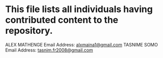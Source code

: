 # This file lists all individuals having contributed content to the repository.

ALEX MATHENGE
Email Address: <alxmaina1@gmail.com>
TASNIME SOMO
Email Address: <tasnim.fr2008@gmail.com>
